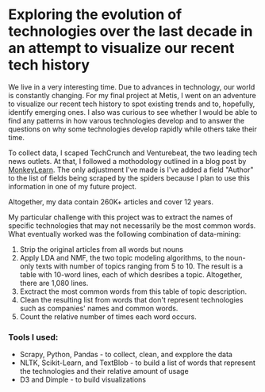 # Exploring the evolution of technologies over the last decade in an attempt to visualize our recent tech history

We live in a very interesting time. Due to advances in technology, our world is constantly changing. For my final project at Metis, I went on an adventure to visualize our recent tech history to spot existing trends and to, hopefully, identify emerging ones. 
I also was curious to see whether I would be able to find any patterns in how varous technologies develop and to answer the questions on why some technologies develop rapidly while others take their time.

To collect data, I scaped TechCrunch and Venturebeat, the two leading tech news outlets. At that, I followed a mothodology outlined in a blog post by [MonkeyLearn](https://monkeylearn.com/blog/filtering-startup-news-machine-learning/). The only adjustment I've made is I've added a field "Author" to the list of fields being scraped by the spiders because I plan to use this information in one of my future project.

Altogether, my data contain 260K+ articles and cover 12 years. 

My particular challenge with this project was to extract the names of specific technologies that may not necessarily be the most common words. What eventually worked was the following combination of data-mining:
  1. Strip the original articles from all words but nouns
  2. Apply LDA and NMF, the two topic modeling algorithms, to the noun-only texts with number of topics ranging from 5 to 10. The result is a table with 10-word lines, each of which desribes a topic. Altogether, there are 1,080 lines.
  3. Exctract the most common words from this table of topic description.
  4. Clean the resulting list from words that don't represent technologies such as companies' names and common words.
  5. Count the relative number of times each word occurs.

### Tools I used:
  * Scrapy, Python, Pandas - to collect, clean, and expplore the data
  * NLTK, Scikit-Learn, and TextBlob - to build a list of words that represent the technologies and their relative amount of usage
  * D3 and Dimple - to build visualizations

